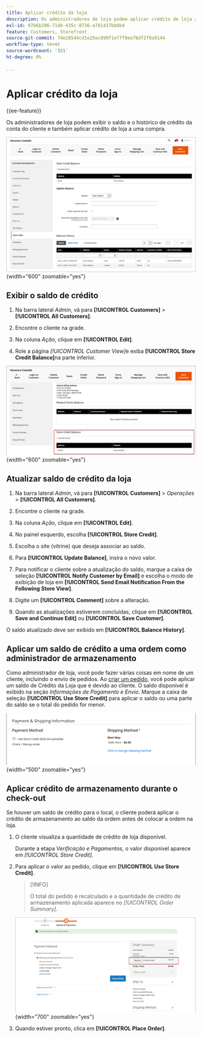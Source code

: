```yaml
---
title: Aplicar crédito da loja
description: Os administradores de loja podem aplicar crédito de loja a uma compra.
exl-id: 97b6b206-71db-435c-8736-a781437bb0b4
feature: Customers, Storefront
source-git-commit: 7de285d4cd1e25ec890f1efff9ea7bdf2f0a9144
workflow-type: tm+mt
source-wordcount: '321'
ht-degree: 0%

---
```


# Aplicar crédito da loja

{{ee-feature}}

Os administradores de loja podem exibir o saldo e o histórico de crédito da conta do cliente e também aplicar crédito de loja a uma compra.

![Histórico e saldo de crédito do cliente](assets/store-credit-balance-history.png){width="600" zoomable="yes"}

## Exibir o saldo de crédito

1. Na barra lateral _Admin_, vá para **[!UICONTROL Customers]** > **[!UICONTROL All Customers]**.

1. Encontre o cliente na grade.

1. Na coluna _Ação_, clique em **[!UICONTROL Edit]**.

1. Role a página _[!UICONTROL Customer View]_&#x200B;e exiba **[!UICONTROL Store Credit Balance]**&#x200B;na parte inferior.

![Armazenar Saldo de Crédito](assets/store-credit-balance.png){width="600" zoomable="yes"}

## Atualizar saldo de crédito da loja

1. Na barra lateral _Admin_, vá para **[!UICONTROL Customers]** > _Operações_ > **[!UICONTROL All Customers]**.

1. Encontre o cliente na grade.

1. Na coluna _Ação_, clique em **[!UICONTROL Edit]**.

1. No painel esquerdo, escolha **[!UICONTROL Store Credit]**.

1. Escolha o site (vitrine) que deseja associar ao saldo.

1. Para **[!UICONTROL Update Balance]**, insira o novo valor.

1. Para notificar o cliente sobre a atualização do saldo, marque a caixa de seleção **[!UICONTROL Notify Customer by Email]** e escolha o modo de exibição de loja em **[!UICONTROL Send Email Notification From the Following Store View]**.

1. Digite um **[!UICONTROL Comment]** sobre a alteração.

1. Quando as atualizações estiverem concluídas, clique em **[!UICONTROL Save and Continue Edit]** ou **[!UICONTROL Save Customer]**.

O saldo atualizado deve ser exibido em **[!UICONTROL Balance History]**.

## Aplicar um saldo de crédito a uma ordem como administrador de armazenamento

Como administrador de loja, você pode fazer várias coisas em nome de um cliente, incluindo o envio de pedidos. Ao [criar um pedido](../stores-purchase/customer-account-create-order.md), você pode aplicar um saldo de Crédito da Loja que é devido ao cliente. O saldo disponível é exibido na seção _Informações de Pagamento e Envio_. Marque a caixa de seleção **[!UICONTROL Use Store Credit]** para aplicar o saldo ou uma parte do saldo se o total do pedido for menor.

![Aplicar o saldo de crédito da loja à ordem](assets/store-credit-apply.png){width="500" zoomable="yes"}

## Aplicar crédito de armazenamento durante o check-out

Se houver um saldo de crédito para o local, o cliente poderá aplicar o crédito de armazenamento ao saldo da ordem antes de colocar a ordem na loja.

1. O cliente visualiza a quantidade de crédito de loja disponível.

   Durante a etapa _Verificação e Pagamentos_, o valor disponível aparece em _[!UICONTROL Store Credit]_.

1. Para aplicar o valor ao pedido, clique em **[!UICONTROL Use Store Credit]**.

   >[!INFO]
   >
   >O total do pedido é recalculado e a quantidade de crédito de armazenamento aplicada aparece no _[!UICONTROL Order Summary]_.

   ![Saldo de crédito de armazenamento aplicado ao pedido](assets/store-credit-checkout.png){width="700" zoomable="yes"}

1. Quando estiver pronto, clica em **[!UICONTROL Place Order]**.
